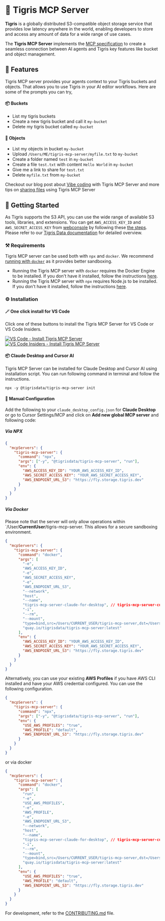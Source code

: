 # 🦁 Tigris MCP Server

**Tigris** is a globally distributed S3-compatible object storage service that provides low latency anywhere in the world, enabling developers to store and access any amount of data for a wide range of use cases.

The **Tigris MCP Server** implements the [MCP specification](https://modelcontextprotocol.io/) to create a seamless connection between AI agents and Tigris key features like bucket and object management.

## 🎯 Features

Tigris MCP server provides your agents context to your Tigris buckets and objects. That allows you to use Tigris in your AI editor workflows. Here are some of the prompts you can try,

#### 📦 Buckets

- List my tigris buckets
- Create a new tigris bucket and call it `my-bucket`
- Delete my tigris bucket called `my-bucket`

#### 🔗 Objects

- List my objects in bucket `my-bucket`
- Upload `/Users/ME/tigris-mcp-server/myfile.txt` to `my-bucket`
- Create a folder named `test` in `my-bucket`
- Create a file `test.txt` with content `Hello World` in `my-bucket`
- Give me a link to share for `test.txt`
- Delete `myfile.txt` from `my-bucket`

Checkout our blog post about [Vibe coding](https://www.tigrisdata.com/blog/vibes-off/) with Tigris MCP Server and more tips on [sharing files](https://www.tigrisdata.com/blog/mcp-server-sharing/) using Tigris MCP Server

## 🚀 Getting Started

As Tigris supports the S3 API, you can use the wide range of available S3 tools, libraries, and extensions. You can get `AWS_ACCESS_KEY_ID` and `AWS_SECRET_ACCESS_KEY` from [webconsole](https://console.tigris.dev/) by following these [the steps](https://www.tigrisdata.com/docs/iam/create-access-key/). Please refer to our [Tigris Data documentation](https://www.tigrisdata.com/docs/get-started/) for detailed overview.

### ⚒️ Requirements

Tigris MCP server can be used both with `npx` and `docker`. We recommend [running with `docker`](https://www.tigrisdata.com/blog/mcp-server/#trust) as it provides better sandboxing.

- Running the Tigris MCP server with `docker` requires the Docker Engine to be installed. If you don't have it installed, follow the instructions [here](https://docs.docker.com/engine/install/).
- Running the Tigris MCP server with `npx` requires Node.js to be installed. If you don't have it installed, follow the instructions [here](https://docs.npmjs.com/downloading-and-installing-node-js-and-npm).

### ⚙️ Installation

#### 🪄 One click install for VS Code

Click one of these buttons to install the Tigris MCP Server for VS Code or VS Code Insiders.

[![VS Code - Install Tigris MCP Server](https://img.shields.io/badge/VS%20Code-Install%20Tigris%20MCP%20Server-0098FF?logo=)](https://insiders.vscode.dev/redirect/mcp/install?name=Tigris%20MCP%20Server&config=%7B%22mcpServers%22%3A%7B%22tigris-mcp-server%22%3A%7B%22command%22%3A%22npx%22%2C%22args%22%3A%5B%22-y%22%2C%22%40tigrisdata%2Ftigris-mcp-server%22%2C%22run%22%5D%2C%22env%22%3A%7B%22AWS_ACCESS_KEY_ID%22%3A%22YOUR_AWS_ACCESS_KEY_ID%22%2C%22AWS_SECRET_ACCESS_KEY%22%3A%22YOUR_AWS_SECRET_ACCESS_KEY%22%2C%22AWS_ENDPOINT_URL_S3%22%3A%22https%3A%2F%2Ffly.storage.tigris.dev%22%7D%7D%7D%7D) [![VS Code Insiders - Install Tigris MCP Server](https://img.shields.io/badge/VS%20Code%20Insiders-Install%20Tigris%20MCP%20Server-24bfa5)](https://insiders.vscode.dev/redirect/mcp/install?name=Tigris%20MCP%20Server&config=%7B%22mcpServers%22%3A%7B%22tigris-mcp-server%22%3A%7B%22command%22%3A%22npx%22%2C%22args%22%3A%5B%22-y%22%2C%22%40tigrisdata%2Ftigris-mcp-server%22%2C%22run%22%5D%2C%22env%22%3A%7B%22AWS_ACCESS_KEY_ID%22%3A%22YOUR_AWS_ACCESS_KEY_ID%22%2C%22AWS_SECRET_ACCESS_KEY%22%3A%22YOUR_AWS_SECRET_ACCESS_KEY%22%2C%22AWS_ENDPOINT_URL_S3%22%3A%22https%3A%2F%2Ffly.storage.tigris.dev%22%7D%7D%7D%7D&quality=insiders)

#### 📦 Claude Desktop and Cursor AI

Tigris MCP Server can be installed for Claude Desktop and Cursor AI using installation script. You can run following command in terminal and follow the instructions.

```
npx -y @tigrisdata/tigris-mcp-server init
```

#### 🪏 Manual Configuration

Add the following to your `claude_desktop_config.json` for **Claude Desktop** or go to Cursor Settings/MCP and click on **Add new global MCP server** and following code:

##### Via NPX

```json
{
  "mcpServers": {
    "tigris-mcp-server": {
      "command": "npx",
      "args": ["-y", "@tigrisdata/tigris-mcp-server", "run"],
      "env": {
        "AWS_ACCESS_KEY_ID": "YOUR_AWS_ACCESS_KEY_ID",
        "AWS_SECRET_ACCESS_KEY": "YOUR_AWS_SECRET_ACCESS_KEY",
        "AWS_ENDPOINT_URL_S3": "https://fly.storage.tigris.dev"
      }
    }
  }
}
```

##### Via Docker

Please note that the server will only allow operations within `/User/**CurrentUser**/tigris-mcp-server. This allows for a secure sandboxing environment.

```json
{
  "mcpServers": {
    "tigris-mcp-server": {
      "command": "docker",
      "args": [
        "-e",
        "AWS_ACCESS_KEY_ID",
        "-e",
        "AWS_SECRET_ACCESS_KEY",
        "-e",
        "AWS_ENDPOINT_URL_S3",
        "--network",
        "host",
        "--name",
        "tigris-mcp-server-claude-for-desktop", // tigris-mcp-server-cursor for Cursor AI
        "-i",
        "--rm",
        "--mount",
        "type=bind,src=/Users/CURRENT_USER/tigris-mcp-server,dst=/Users/CURRENT_USER/tigris-mcp-server",
        "quay.io/tigrisdata/tigris-mcp-server:latest"
      ],
      "env": {
        "AWS_ACCESS_KEY_ID": "YOUR_AWS_ACCESS_KEY_ID",
        "AWS_SECRET_ACCESS_KEY": "YOUR_AWS_SECRET_ACCESS_KEY",
        "AWS_ENDPOINT_URL_S3": "https://fly.storage.tigris.dev"
      }
    }
  }
}
```

Alternatively, you can use your existing **AWS Profiles** if you have AWS CLI installed and have your AWS credential configured. You can use the following configuration.

```json
{
  "mcpServers": {
    "tigris-mcp-server": {
      "command": "npx",
      "args": ["-y", "@tigrisdata/tigris-mcp-server", "run"],
      "env": {
        "USE_AWS_PROFILES": "true",
        "AWS_PROFILE": "default",
        "AWS_ENDPOINT_URL_S3": "https://fly.storage.tigris.dev"
      }
    }
  }
}
```

or via docker

```json
{
  "mcpServers": {
    "tigris-mcp-server": {
      "command": "docker",
      "args": [
        "run",
        "-e",
        "USE_AWS_PROFILES",
        "-e",
        "AWS_PROFILE",
        "-e",
        "AWS_ENDPOINT_URL_S3",
        "--network",
        "host",
        "--name",
        "tigris-mcp-server-claude-for-desktop", // tigris-mcp-server-cursor for Cursor AI
        "-i",
        "--rm",
        "--mount",
        "type=bind,src=/Users/CURRENT_USER/tigris-mcp-server,dst=/Users/CURRENT_USER/tigris-mcp-server",
        "quay.io/tigrisdata/tigris-mcp-server:latest"
      ],
      "env": {
        "USE_AWS_PROFILES": "true",
        "AWS_PROFILE": "default",
        "AWS_ENDPOINT_URL_S3": "https://fly.storage.tigris.dev"
      }
    }
  }
}
```

For development, refer to the [CONTRIBUTING.md](CONTRIBUTING.md) file.
